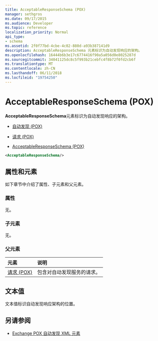 ```yaml
---
title: AcceptableResponseSchema (POX)
manager: sethgros
ms.date: 09/17/2015
ms.audience: Developer
ms.topic: reference
localization_priority: Normal
api_type:
- schema
ms.assetid: 2f0f77bd-4cbe-4c02-880d-a93b387141d9
description: AcceptableResponseSchema 元素标识为自动发现响应的架构。
ms.openlocfilehash: 16444b6b3e17c6774416f90a5a056d0e8025287d
ms.sourcegitcommit: 34041125dc8c5f993b21cebfc4f8b72f0fd2cb6f
ms.translationtype: MT
ms.contentlocale: zh-CN
ms.lasthandoff: 06/11/2018
ms.locfileid: "19754250"
---
```

# <a name="acceptableresponseschema-pox"></a>AcceptableResponseSchema (POX)

**AcceptableResponseSchema**元素标识为自动发现响应的架构。 
  
- [自动发现 (POX)](autodiscover-pox.md)
  
- [请求 (POX)](request-pox.md)
  
- [AcceptableResponseSchema (POX)](acceptableresponseschema-pox.md)
  
```xml
<AcceptableResponseSchema/>
```

## <a name="attributes-and-elements"></a>属性和元素

如下章节中介绍了属性、子元素和父元素。
  
### <a name="attributes"></a>属性

无。
  
### <a name="child-elements"></a>子元素

无。
  
### <a name="parent-elements"></a>父元素

|**元素**|**说明**|
|:-----|:-----|
|[请求 (POX)](request-pox.md) <br/> |包含对自动发现服务的请求。  <br/> |
   
## <a name="text-value"></a>文本值

文本值标识自动发现响应架构的位置。
  
## <a name="see-also"></a>另请参阅

- [Exchange POX 自动发现 XML 元素](pox-autodiscover-xml-elements-for-exchange.md)

